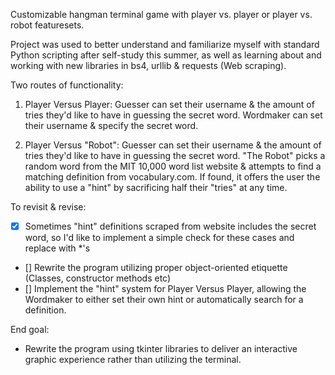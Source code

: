 Customizable hangman terminal game with player vs. player or player vs. robot featuresets.

Project was used to better understand and familiarize myself with standard Python scripting after self-study this summer, 
as well as learning about and working with new libraries in bs4, urllib & requests (Web scraping).

Two routes of functionality:

1. Player Versus Player:
  Guesser can set their username & the amount of tries they'd like to have in guessing the secret word.
  Wordmaker can set their username & specify the secret word.
 
2. Player Versus "Robot":
  Guesser can set their username & the amount of tries they'd like to have in guessing the secret word.
  "The Robot" picks a random word from the MIT 10,000 word list website & attempts to find a matching definition from vocabulary.com.
    If found, it offers the user the ability to use a "hint" by sacrificing half their "tries" at any time.
    
To revisit & revise:
  - [x] Sometimes "hint" definitions scraped from website includes the secret word, so I'd like to implement a simple check for these cases and replace with *'s
  - [] Rewrite the program utilizing proper object-oriented etiquette (Classes, constructor methods etc)
  - [] Implement the "hint" system for Player Versus Player, allowing the Wordmaker to either set their own hint or automatically search for a definition.
  
End goal:
  - Rewrite the program using tkinter libraries to deliver an interactive graphic experience rather than utilizing the terminal.

